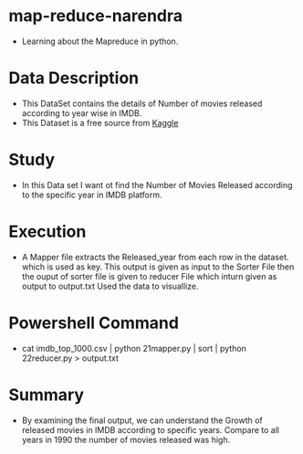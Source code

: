 # map-reduce-narendra
* Learning about the Mapreduce in python.
# Data Description
* This DataSet contains the details of Number of movies released according to year wise in IMDB.
* This Dataset is a free source from [Kaggle](https://www.kaggle.com/harshitshankhdhar/imdb-dataset-of-top-1000-movies-and-tv-shows)
# Study
* In this Data set I want ot find the Number of Movies Released according to the specific year in IMDB platform.
# Execution
* A Mapper file extracts the Released_year from each row in the dataset. which is used as key. This output is given as input to the Sorter File then the ouput of sorter file is given to reducer File which inturn given as output to output.txt Used the data to visuallize.
# Powershell Command
* cat imdb_top_1000.csv | python 21mapper.py | sort  | python 22reducer.py > output.txt
# Summary
* By examining the final output, we can understand the Growth of released movies in IMDB according to specific years. Compare to all years in 1990 the number of movies released was high.

![]()

